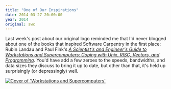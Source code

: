 ```yaml
---
title: "One of Our Inspirations"
date: 2014-03-27 20:00:00
year: 2014
original: swc
---
```

<p>
  Last week's post about our original logo
  reminded me that I'd never blogged about one of the books that inspired Software Carpentry in the first place:
  Rubin Landau and Paul Fink's
  <em><a href="http://www.amazon.com/Scientists-Engineers-Guide-Workstations-Supercomputers/dp/0471532711/">A Scientist's and Engineer's Guide to Workstations and Supercomputers: Coping with Unix, RISC, Vectors, and Programming</a></em>.
  You'd have add a few zeroes to the speeds, bandwidths, and data sizes they discuss
  to bring it up to date,
  but other than that,
  it's held up surprisingly (or depressingly) well.
</p>
<a href="http://www.amazon.com/Scientists-Engineers-Guide-Workstations-Supercomputers/dp/0471532711/"><img src="{{'/files/2014/03/workstations-and-supercomputers.jpg' | relative_url}}" alt="Cover of 'Workstations and Supercomputers'" class="centered"></a>
